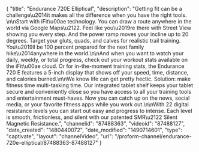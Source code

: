 {
    "title": "Endurance 720E Elliptical",
    "description": "Getting fit can be a challenge\u2014it makes all the difference when you have the right tools. \n\nStart with iFit\u00ae technology. You can draw a route anywhere in the world via Google Maps\u2122. Feel like you\u2019re there with Street View showing you every step. And the power ramp moves your incline up to 20 degrees. Target your gluts, quads, and calves for realistic trail training. You\u2019ll be 100 percent prepared for the next family hike\u2014anywhere in the world.\n\nAnd when you want to watch your daily, weekly, or total progress, check out your workout stats available on the iFit\u00ae cloud. Or for in-the-moment training stats, the Endurance 720 E features a 5-inch display that shows off your speed, time, distance, and calories burned.\n\nWe know life can get pretty hectic. Solution: make fitness time multi-tasking time. Our integrated tablet shelf keeps your tablet secure and conveniently close so you have access to all your training tools and entertainment must-haves. Now you can catch up on the news, social media, or your favorite fitness apps while you work out.\n\nWith 22 digital resistance levels you can start out easy and progress to intense. Each level is smooth, frictionless, and silent with our patented SMR\u2122 Silent Magnetic Resistance.",
    "channelid": "87488363",
    "videoid": "87488127",
    "date_created": "1480440072",
    "date_modified": "1490714601",
    "type": "captivate",
    "layout": "channelVideo",
    "url": "\/proform-channel\/endurance-720e-elliptical\/87488363-87488127"
}
